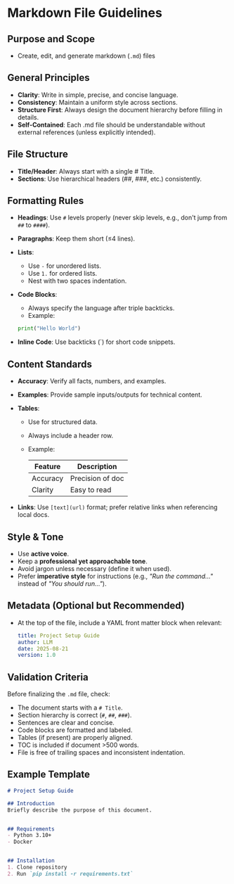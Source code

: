 # Markdown File Guidelines


## Purpose and Scope
- Create, edit, and generate markdown (`.md`) files


## General Principles
- **Clarity**: Write in simple, precise, and concise language.
- **Consistency**: Maintain a uniform style across sections.
- **Structure First**: Always design the document hierarchy before filling in details.
- **Self-Contained**: Each .md file should be understandable without external references (unless explicitly intended).


## File Structure
- **Title/Header**: Always start with a single # Title.
- **Sections**: Use hierarchical headers (##, ###, etc.) consistently.


## Formatting Rules
- **Headings**: Use `#` levels properly (never skip levels, e.g., don't jump from `##` to `####`).
- **Paragraphs**: Keep them short (≤4 lines).
- **Lists**:
    - Use `-` for unordered lists.
    - Use `1.` for ordered lists.
    - Nest with two spaces indentation.
- **Code Blocks**:
    - Always specify the language after triple backticks.
    - Example:

    ```python
    print("Hello World")
    ```
- **Inline Code**: Use backticks (\`) for short code snippets.


## Content Standards
- **Accuracy**: Verify all facts, numbers, and examples.
- **Examples**: Provide sample inputs/outputs for technical content.
- **Tables**:
    - Use for structured data.
    - Always include a header row.
    - Example:

        | Feature  | Description      |
        | -------- | ---------------- |
        | Accuracy | Precision of doc |
        | Clarity  | Easy to read     |

- **Links**: Use `[text](url)` format; prefer relative links when referencing local docs.


## Style & Tone
- Use **active voice**.
- Keep a **professional yet approachable tone**.
- Avoid jargon unless necessary (define it when used).
- Prefer **imperative style** for instructions (e.g., *"Run the command..."* instead of *"You should run..."*).


## Metadata (Optional but Recommended)
- At the top of the file, include a YAML front matter block when relevant:

  ```yaml
  title: Project Setup Guide
  author: LLM
  date: 2025-08-21
  version: 1.0
  ```


## Validation Criteria
Before finalizing the `.md` file, check:

- The document starts with a `# Title`.
- Section hierarchy is correct (`#`, `##`, `###`).
- Sentences are clear and concise.
- Code blocks are formatted and labeled.
- Tables (if present) are properly aligned.
- TOC is included if document >500 words.
- File is free of trailing spaces and inconsistent indentation.


## Example Template

````markdown
# Project Setup Guide

## Introduction
Briefly describe the purpose of this document.


## Requirements
- Python 3.10+
- Docker


## Installation
1. Clone repository  
2. Run `pip install -r requirements.txt`  
````



